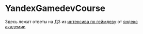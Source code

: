 # YandexGamedevCourse

Здесь лежат ответы на ДЗ из [интенсива по геймдеву](https://academy.yandex.ru/intensive/gamedev) от [яндекс академии](https://academy.yandex.ru/)

